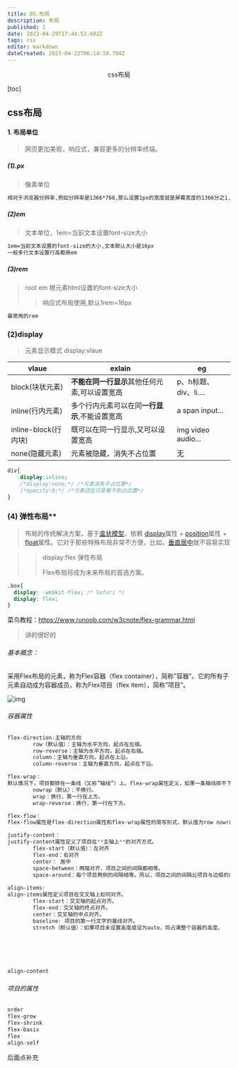 ```yaml
---
title: 05.布局
description: 布局
published: 1
date: 2023-04-29T17:44:53.682Z
tags: css
editor: markdown
dateCreated: 2023-04-22T06:14:10.704Z
---
```


<center>css布局</center>

[toc]





## css布局

#### 1. 布局单位

> 网页更加美观，响应式，兼容更多的分辨率终端。

##### (1).px

> 像素单位

```tex	
相对于浏览器分辨率,例如分辨率是1366*768,那么设置1px的宽度就是屏幕宽度的1366分之1,做页面用的比较少,不好做响应式布局
```

##### (2)em

> 文本单位，1em=当前文本设置font-size大小

```tex
1em=当前文本设置的font-size的大小,文本默认大小是16px
一般多行文本设置行高都用em
```

##### (3)rem

> root em 根元素html设置的font-size大小
>
> > 响应式布局使用,默认1rem=16px

```tex
最常用的rem
```



### (2)display 

> 元素显示模式 display:vlaue

| vlaue                | exlain                                        | eg                    |
| -------------------- | --------------------------------------------- | --------------------- |
| block(块状元素)      | **不能在同一行显示**其他任何元素,可以设置宽高 | p、h标题、div、li.... |
| inline(行内元素)     | 多个行内元素可以在同**一行显示**,不能设置宽高 | a span input...       |
| inline-block(行内块) | 既可以在同一行显示,又可以设置宽高             | img video audio...    |
| none(隐藏元素)       | 元素被隐藏，消失不占位置                      | 无                    |

```css
div{
    display:inline;
    /*display:none;*/ /*元素消失不占位置*/
    /*opacity:0;*/ /*元素还在只是看不到占位置*/
}
```



### (4) 弹性布局**

> 布局的传统解决方案，基于[盒状模型](https://developer.mozilla.org/en-US/docs/Web/CSS/box_model)，依赖 [display](https://developer.mozilla.org/en-US/docs/Web/CSS/display)属性 + [position](https://developer.mozilla.org/en-US/docs/Web/CSS/position)属性 + [float](https://developer.mozilla.org/en-US/docs/Web/CSS/float)属性。它对于那些特殊布局非常不方便，比如，[垂直居中](https://css-tricks.com/centering-css-complete-guide/)就不容易实现

> > display:flex  弹性布局
> >
> > Flex布局将成为未来布局的首选方案。

```css
.box{
  display: -webkit-flex; /* Safari */
  display: flex;
}
```

菜鸟教程：https://www.runoob.com/w3cnote/flex-grammar.html

> 讲的很好的

###### 基本概念：

采用Flex布局的元素，称为Flex容器（flex container），简称”容器”。它的所有子元素自动成为容器成员，称为Flex项目（flex item），简称”项目”。

![img](https://www.runoob.com/wp-content/uploads/2015/07/3791e575c48b3698be6a94ae1dbff79d.png)



###### 容器属性

```css	
flex-direction:主轴的方向
        row（默认值）：主轴为水平方向，起点在左端。
        row-reverse：主轴为水平方向，起点在右端。
        column：主轴为垂直方向，起点在上沿。
        column-reverse：主轴为垂直方向，起点在下沿。

flex-wrap：
默认情况下，项目都排在一条线（又称”轴线”）上。flex-wrap属性定义，如果一条轴线排不下，如何换行。
		nowrap（默认）：不换行。
		wrap：换行，第一行在上方。
		wrap-reverse：换行，第一行在下方。

flex-flow：
flex-flow属性是flex-direction属性和flex-wrap属性的简写形式，默认值为row nowrap。

justify-content：
justify-content属性定义了项目在**主轴上**的对齐方式。
		flex-start（默认值）：左对齐
        flex-end：右对齐
        center： 居中
        space-between：两端对齐，项目之间的间隔都相等。
        space-around：每个项目两侧的间隔相等。所以，项目之间的间隔比项目与边框的间隔大一倍。
 
align-items:
align-items属性定义项目在交叉轴上如何对齐。
        flex-start：交叉轴的起点对齐。
        flex-end：交叉轴的终点对齐。
        center：交叉轴的中点对齐。
        baseline: 项目的第一行文字的基线对齐。
        stretch（默认值）：如果项目未设置高度或设为auto，将占满整个容器的高度。






align-content
```



###### 项目的属性

```css
order
flex-grow
flex-shrink
flex-basis
flex
align-self
```

后面点补充

















